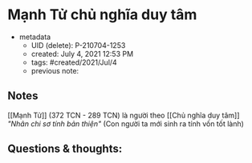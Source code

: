 ---
---

# Mạnh Tử chủ nghĩa duy tâm

- metadata
	- UID (delete): P-210704-1253
	- created: July 4, 2021 12:53 PM
	- tags: #created/2021/Jul/4
	- previous note:

## Notes

[[Mạnh Tử]] (372 TCN - 289 TCN) là người theo [[Chủ nghĩa duy tâm]] _"Nhân chi sơ tính bản thiện"_ (Con người ta mới sinh ra tính vốn tốt lành)

## Questions & thoughts:

